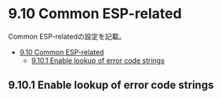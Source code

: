 # 9.10 Common ESP-related
Common ESP-relatedの設定を記載。

- [9.10 Common ESP-related](#910-common-esp-related)
  - [9.10.1 Enable lookup of error code strings](#9101-enable-lookup-of-error-code-strings)

## 9.10.1 Enable lookup of error code strings

